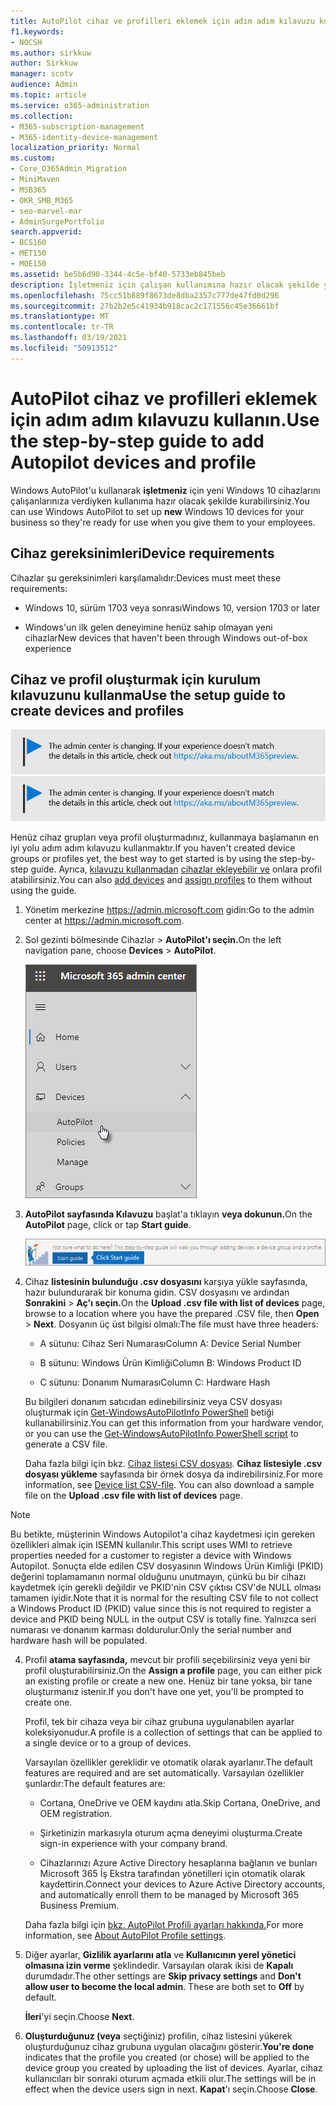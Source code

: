 ```yaml
---
title: AutoPilot cihaz ve profilleri eklemek için adım adım kılavuzu kullanın.
f1.keywords:
- NOCSH
ms.author: sirkkuw
author: Sirkkuw
manager: scotv
audience: Admin
ms.topic: article
ms.service: o365-administration
ms.collection:
- M365-subscription-management
- M365-identity-device-management
localization_priority: Normal
ms.custom:
- Core_O365Admin_Migration
- MiniMaven
- MSB365
- OKR_SMB_M365
- seo-marvel-mar
- AdminSurgePortfolio
search.appverid:
- BCS160
- MET150
- MOE150
ms.assetid: be5b6d90-3344-4c5e-bf40-5733eb845beb
description: İşletmeniz için çalışan kullanımına hazır olacak şekilde yeni Windows 10 cihazlarını ayarlamak üzere Windows AutoPilot'u nasıl kullanabileceğinizi öğrenin.
ms.openlocfilehash: 75cc51b889f8673de8dba2357c777de47fd0d296
ms.sourcegitcommit: 27b2b2e5c41934b918cac2c171556c45e36661bf
ms.translationtype: MT
ms.contentlocale: tr-TR
ms.lasthandoff: 03/19/2021
ms.locfileid: "50913512"
---
```

# <a name="use-the-step-by-step-guide-to-add-autopilot-devices-and-profile"></a><span data-ttu-id="266d8-103">AutoPilot cihaz ve profilleri eklemek için adım adım kılavuzu kullanın.</span><span class="sxs-lookup"><span data-stu-id="266d8-103">Use the step-by-step guide to add Autopilot devices and profile</span></span>

<span data-ttu-id="266d8-104">Windows AutoPilot'u kullanarak **işletmeniz** için yeni Windows 10 cihazlarını çalışanlarınıza verdiyken kullanıma hazır olacak şekilde kurabilirsiniz.</span><span class="sxs-lookup"><span data-stu-id="266d8-104">You can use Windows AutoPilot to set up **new** Windows 10 devices for your business so they're ready for use when you give them to your employees.</span></span>
  
## <a name="device-requirements"></a><span data-ttu-id="266d8-105">Cihaz gereksinimleri</span><span class="sxs-lookup"><span data-stu-id="266d8-105">Device requirements</span></span>

<span data-ttu-id="266d8-106">Cihazlar şu gereksinimleri karşılamalıdır:</span><span class="sxs-lookup"><span data-stu-id="266d8-106">Devices must meet these requirements:</span></span>
  
- <span data-ttu-id="266d8-107">Windows 10, sürüm 1703 veya sonrası</span><span class="sxs-lookup"><span data-stu-id="266d8-107">Windows 10, version 1703 or later</span></span>
    
- <span data-ttu-id="266d8-108">Windows'un ilk gelen deneyimine henüz sahip olmayan yeni cihazlar</span><span class="sxs-lookup"><span data-stu-id="266d8-108">New devices that haven't been through Windows out-of-box experience</span></span>
    
## <a name="use-the-setup-guide-to-create-devices-and-profiles"></a><span data-ttu-id="266d8-109">Cihaz ve profil oluşturmak için kurulum kılavuzunu kullanma</span><span class="sxs-lookup"><span data-stu-id="266d8-109">Use the setup guide to create devices and profiles</span></span>

<span data-ttu-id="266d8-110">[![Yönetim merkezinin değiştiğini size bildirmeye yarayan etiket ve daha fazla ayrıntıyı aka.ms/aboutM365preview sayfasında bulabilirsiniz.](../media/m365admincenterchanging.png)](/office365/admin/microsoft-365-admin-center-preview)</span><span class="sxs-lookup"><span data-stu-id="266d8-110">[![Label to let you know the admin center is changing and you can find more details at aka.ms/aboutM365preview.](../media/m365admincenterchanging.png)](/office365/admin/microsoft-365-admin-center-preview)</span></span>

<span data-ttu-id="266d8-111">Henüz cihaz grupları veya profil oluşturmadınız, kullanmaya başlamanın en iyi yolu adım adım kılavuzu kullanmaktır.</span><span class="sxs-lookup"><span data-stu-id="266d8-111">If you haven't created device groups or profiles yet, the best way to get started is by using the step-by-step guide.</span></span> <span data-ttu-id="266d8-112">Ayrıca, [kılavuzu kullanmadan](create-and-edit-autopilot-devices.md) [cihazlar ekleyebilir ve](create-and-edit-autopilot-profiles.md) onlara profil atabilirsiniz.</span><span class="sxs-lookup"><span data-stu-id="266d8-112">You can also [add devices](create-and-edit-autopilot-devices.md) and [assign profiles](create-and-edit-autopilot-profiles.md) to them without using the guide.</span></span> 
  
1. <span data-ttu-id="266d8-113">Yönetim merkezine <a href="https://go.microsoft.com/fwlink/p/?linkid=837890" target="_blank">https://admin.microsoft.com</a> gidin:</span><span class="sxs-lookup"><span data-stu-id="266d8-113">Go to the admin center at <a href="https://go.microsoft.com/fwlink/p/?linkid=837890" target="_blank">https://admin.microsoft.com</a>.</span></span>

2. <span data-ttu-id="266d8-114">Sol gezinti bölmesinde Cihazlar  \> **AutoPilot'ı seçin.**</span><span class="sxs-lookup"><span data-stu-id="266d8-114">On the left navigation pane, choose **Devices** \> **AutoPilot**.</span></span>

    ![Yönetim merkezinde cihazları ve ardından AutoPilot'ı seçin.](../media/AutoPilot.png)
  
2. <span data-ttu-id="266d8-116">**AutoPilot sayfasında Kılavuzu** başlat'a tıklayın **veya dokunun.**</span><span class="sxs-lookup"><span data-stu-id="266d8-116">On the **AutoPilot** page, click or tap **Start guide**.</span></span>
    
    ![Click Start guide for step-by-step instructions for Autopilot.](../media/31662655-d1e6-437d-87ea-c0dec5da56f7.png)
  
3. <span data-ttu-id="266d8-118">Cihaz **listesinin bulunduğu .csv dosyasını** karşıya yükle sayfasında, hazır bulundurarak bir konuma gidin. CSV dosyasını ve ardından **Sonrakini** \> **Aç'ı seçin.**</span><span class="sxs-lookup"><span data-stu-id="266d8-118">On the **Upload .csv file with list of devices** page, browse to a location where you have the prepared .CSV file, then **Open** \> **Next**.</span></span> <span data-ttu-id="266d8-119">Dosyanın üç üst bilgisi olmalı:</span><span class="sxs-lookup"><span data-stu-id="266d8-119">The file must have three headers:</span></span>
    
    - <span data-ttu-id="266d8-120">A sütunu: Cihaz Seri Numarası</span><span class="sxs-lookup"><span data-stu-id="266d8-120">Column A: Device Serial Number</span></span>
    
    - <span data-ttu-id="266d8-121">B sütunu: Windows Ürün Kimliği</span><span class="sxs-lookup"><span data-stu-id="266d8-121">Column B: Windows Product ID</span></span>
    
    - <span data-ttu-id="266d8-122">C sütunu: Donanım Numarası</span><span class="sxs-lookup"><span data-stu-id="266d8-122">Column C: Hardware Hash</span></span>
    
    <span data-ttu-id="266d8-123">Bu bilgileri donanım satıcıdan edinebilirsiniz veya CSV dosyası oluşturmak için [Get-WindowsAutoPilotInfo PowerShell](https://www.powershellgallery.com/packages/Get-WindowsAutoPilotInfo) betiği kullanabilirsiniz.</span><span class="sxs-lookup"><span data-stu-id="266d8-123">You can get this information from your hardware vendor, or you can use the [Get-WindowsAutoPilotInfo PowerShell script](https://www.powershellgallery.com/packages/Get-WindowsAutoPilotInfo) to generate a CSV file.</span></span> 
    
    <span data-ttu-id="266d8-p103">Daha fazla bilgi için bkz. [Cihaz listesi CSV dosyası](../admin/misc/device-list.md). **Cihaz listesiyle .csv dosyası yükleme** sayfasında bir örnek dosya da indirebilirsiniz.</span><span class="sxs-lookup"><span data-stu-id="266d8-p103">For more information, see [Device list CSV-file](../admin/misc/device-list.md). You can also download a sample file on the **Upload .csv file with list of devices** page.</span></span> 
    
> [!NOTE]
> <span data-ttu-id="266d8-126">Bu betikte, müşterinin Windows Autopilot'a cihaz kaydetmesi için gereken özellikleri almak için ISEMN kullanılır.</span><span class="sxs-lookup"><span data-stu-id="266d8-126">This script uses WMI to retrieve properties needed for a customer to register a device with Windows Autopilot.</span></span> <span data-ttu-id="266d8-127">Sonuçta elde edilen CSV dosyasının Windows Ürün Kimliği (PKID) değerini toplamamanın normal olduğunu unutmayın, çünkü bu bir cihazı kaydetmek için gerekli değildir ve PKID'nin CSV çıktısı CSV'de NULL olması tamamen iyidir.</span><span class="sxs-lookup"><span data-stu-id="266d8-127">Note that it is normal for the resulting CSV file to not collect a Windows Product ID (PKID) value since this is not required to register a device and PKID being NULL in the output CSV is totally fine.</span></span> <span data-ttu-id="266d8-128">Yalnızca seri numarası ve donanım karması doldurulur.</span><span class="sxs-lookup"><span data-stu-id="266d8-128">Only the serial number and hardware hash will be populated.</span></span>
    
4. <span data-ttu-id="266d8-129">Profil **atama sayfasında,** mevcut bir profili seçebilirsiniz veya yeni bir profil oluşturabilirsiniz.</span><span class="sxs-lookup"><span data-stu-id="266d8-129">On the **Assign a profile** page, you can either pick an existing profile or create a new one.</span></span> <span data-ttu-id="266d8-130">Henüz bir tane yoksa, bir tane oluşturmanız istenir.</span><span class="sxs-lookup"><span data-stu-id="266d8-130">If you don't have one yet, you'll be prompted to create one.</span></span> 
    
    <span data-ttu-id="266d8-131">Profil, tek bir cihaza veya bir cihaz grubuna uygulanabilen ayarlar koleksiyonudur.</span><span class="sxs-lookup"><span data-stu-id="266d8-131">A profile is a collection of settings that can be applied to a single device or to a group of devices.</span></span>
    
    <span data-ttu-id="266d8-132">Varsayılan özellikler gereklidir ve otomatik olarak ayarlanır.</span><span class="sxs-lookup"><span data-stu-id="266d8-132">The default features are required and are set automatically.</span></span> <span data-ttu-id="266d8-133">Varsayılan özellikler şunlardır:</span><span class="sxs-lookup"><span data-stu-id="266d8-133">The default features are:</span></span>
    
    - <span data-ttu-id="266d8-134">Cortana, OneDrive ve OEM kaydını atla.</span><span class="sxs-lookup"><span data-stu-id="266d8-134">Skip Cortana, OneDrive, and OEM registration.</span></span>
    
    - <span data-ttu-id="266d8-135">Şirketinizin markasıyla oturum açma deneyimi oluşturma.</span><span class="sxs-lookup"><span data-stu-id="266d8-135">Create sign-in experience with your company brand.</span></span>
    
    - <span data-ttu-id="266d8-136">Cihazlarınızı Azure Active Directory hesaplarına bağlanın ve bunları Microsoft 365 İş Ekstra tarafından yönetilleri için otomatik olarak kaydettirin.</span><span class="sxs-lookup"><span data-stu-id="266d8-136">Connect your devices to Azure Active Directory accounts, and automatically enroll them to be managed by Microsoft 365 Business Premium.</span></span>
    
    <span data-ttu-id="266d8-137">Daha fazla bilgi için [bkz. AutoPilot Profili ayarları hakkında.](autopilot-profile-settings.md)</span><span class="sxs-lookup"><span data-stu-id="266d8-137">For more information, see [About AutoPilot Profile settings](autopilot-profile-settings.md).</span></span> 
    
5. <span data-ttu-id="266d8-138">Diğer ayarlar, **Gizlilik ayarlarını atla** ve **Kullanıcının yerel yönetici olmasına izin verme** şeklindedir. Varsayılan olarak ikisi de **Kapalı** durumdadır.</span><span class="sxs-lookup"><span data-stu-id="266d8-138">The other settings are **Skip privacy settings** and **Don't allow user to become the local admin**. These are both set to **Off** by default.</span></span> 
    
    <span data-ttu-id="266d8-139">**İleri**'yi seçin.</span><span class="sxs-lookup"><span data-stu-id="266d8-139">Choose **Next**.</span></span>
    
6. <span data-ttu-id="266d8-140">**Oluşturduğunuz (veya** seçtiğiniz) profilin, cihaz listesini yükerek oluşturduğunuz cihaz grubuna uygulan olacağını gösterir.</span><span class="sxs-lookup"><span data-stu-id="266d8-140">**You're done** indicates that the profile you created (or chose) will be applied to the device group you created by uploading the list of devices.</span></span> <span data-ttu-id="266d8-141">Ayarlar, cihaz kullanıcıları bir sonraki oturum açmada etkili olur.</span><span class="sxs-lookup"><span data-stu-id="266d8-141">The settings will be in effect when the device users sign in next.</span></span> <span data-ttu-id="266d8-142">**Kapat**'ı seçin.</span><span class="sxs-lookup"><span data-stu-id="266d8-142">Choose **Close**.</span></span>
